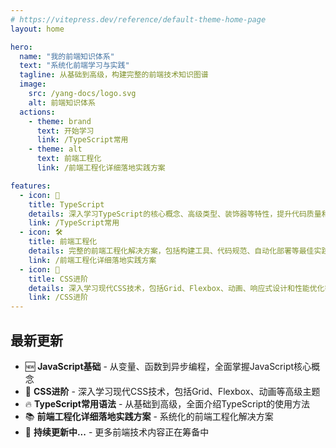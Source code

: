 ```yaml
---
# https://vitepress.dev/reference/default-theme-home-page
layout: home

hero:
  name: "我的前端知识体系"
  text: "系统化前端学习与实践"
  tagline: 从基础到高级，构建完整的前端技术知识图谱
  image:
    src: /yang-docs/logo.svg
    alt: 前端知识体系
  actions:
    - theme: brand
      text: 开始学习
      link: /TypeScript常用
    - theme: alt
      text: 前端工程化
      link: /前端工程化详细落地实践方案

features:
  - icon: 🧩
    title: TypeScript
    details: 深入学习TypeScript的核心概念、高级类型、装饰器等特性，提升代码质量和开发效率
    link: /TypeScript常用
  - icon: 🛠️
    title: 前端工程化
    details: 完整的前端工程化解决方案，包括构建工具、代码规范、自动化部署等最佳实践
    link: /前端工程化详细落地实践方案
  - icon: 🎨
    title: CSS进阶
    details: 深入学习现代CSS技术，包括Grid、Flexbox、动画、响应式设计和性能优化等高级主题
    link: /CSS进阶
---
```


## 最新更新

- 🆕 **JavaScript基础** - 从变量、函数到异步编程，全面掌握JavaScript核心概念
- 🎨 **CSS进阶** - 深入学习现代CSS技术，包括Grid、Flexbox、动画等高级主题
- 🔥 **TypeScript常用语法** - 从基础到高级，全面介绍TypeScript的使用方法
- 📚 **前端工程化详细落地实践方案** - 系统化的前端工程化解决方案
- 🚀 **持续更新中...** - 更多前端技术内容正在筹备中

